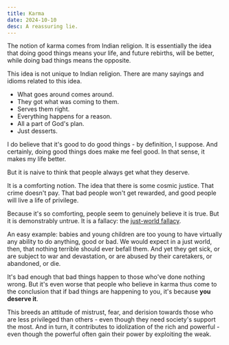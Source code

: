 ```yaml
---
title: Karma
date: 2024-10-10
desc: A reassuring lie.
---
```


The notion of karma comes from Indian religion. It is essentially the idea that doing good things means your life, and future rebirths, will be better, while doing bad things means the opposite.

This idea is not unique to Indian religion. There are many sayings and idioms related to this idea.

- What goes around comes around.
- They got what was coming to them.
- Serves them right.
- Everything happens for a reason.
- All a part of God's plan.
- Just desserts.

I do believe that it's good to do good things - by definition, I suppose. And certainly, doing good things does make me feel good. In that sense, it makes my life better.

But it is naive to think that people always get what they deserve.

It is a comforting notion. The idea that there is some cosmic justice. That crime doesn't pay. That bad people won't get rewarded, and good people will live a life of privilege.

Because it's so comforting, people seem to genuinely believe it is true. But it is demonstrably untrue. It is a fallacy: the [just-world fallacy](https://en.wikipedia.org/wiki/Just-world_fallacy).

An easy example: babies and young children are too young to have virtually any ability to do anything, good or bad. We would expect in a just world, then, that nothing terrible should ever befall them. And yet they get sick, or are subject to war and devastation, or are abused by their caretakers, or abandoned, or die.

It's bad enough that bad things happen to those who've done nothing wrong. But it's even worse that people who believe in karma thus come to the conclusion that if bad things are happening to you, it's because **you deserve it**.

This breeds an attitude of mistrust, fear, and derision towards those who are less privileged than others - even though they need society's support the most. And in turn, it contributes to idolization of the rich and powerful - even though the powerful often gain their power by exploiting the weak.
